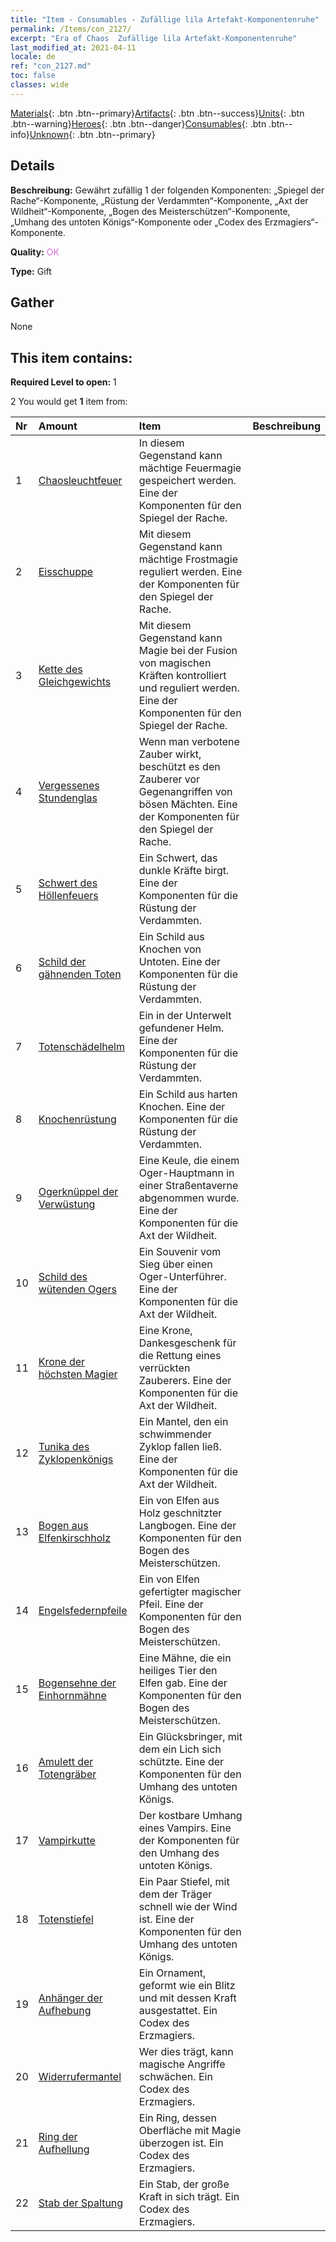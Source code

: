 ```yaml
---
title: "Item - Consumables - Zufällige lila Artefakt-Komponentenruhe"
permalink: /Items/con_2127/
excerpt: "Era of Chaos  Zufällige lila Artefakt-Komponentenruhe"
last_modified_at: 2021-04-11
locale: de
ref: "con_2127.md"
toc: false
classes: wide
---
```

 [Materials](/de/Items/){: .btn .btn--primary}[Artifacts](/de/Items/Artifacts/){: .btn .btn--success}[Units](/de/Items/Units/){: .btn .btn--warning}[Heroes](/de/Items/Heroes/){: .btn .btn--danger}[Consumables](/de/Items/Consumables/){: .btn .btn--info}[Unknown](/de/Items/Unknown/){: .btn .btn--primary}

## Details
 **Beschreibung:** Gewährt zufällig 1 der folgenden Komponenten: „Spiegel der Rache“-Komponente, „Rüstung der Verdammten“-Komponente, „Axt der Wildheit“-Komponente, „Bogen des Meisterschützen“-Komponente, „Umhang des untoten Königs“-Komponente oder „Codex des Erzmagiers“-Komponente.

 **Quality:** <span style="color: #DA70D6">OK</span>

 **Type:** Gift

## Gather

  None

## This item contains:

 **Required Level to open:** 1

 2 You would get **1** item  from:

  | Nr | Amount |     Item    | Beschreibung |
  |:---|:-------|:------------|:-----------:|
  | 1 | [Chaosleuchtfeuer](/de/Items/art_140/) | In diesem Gegenstand kann mächtige Feuermagie gespeichert werden. Eine der Komponenten für den Spiegel der Rache. | 
  | 2 | [Eisschuppe](/de/Items/art_141/) | Mit diesem Gegenstand kann mächtige Frostmagie reguliert werden. Eine der Komponenten für den Spiegel der Rache. | 
  | 3 | [Kette des Gleichgewichts](/de/Items/art_142/) | Mit diesem Gegenstand kann Magie bei der Fusion von magischen Kräften kontrolliert und reguliert werden. Eine der Komponenten für den Spiegel der Rache. | 
  | 4 | [Vergessenes Stundenglas](/de/Items/art_143/) | Wenn man verbotene Zauber wirkt, beschützt es den Zauberer vor Gegenangriffen von bösen Mächten. Eine der Komponenten für den Spiegel der Rache. | 
  | 5 | [Schwert des Höllenfeuers](/de/Items/art_121/) | Ein Schwert, das dunkle Kräfte birgt. Eine der Komponenten für die Rüstung der Verdammten. | 
  | 6 | [Schild der gähnenden Toten](/de/Items/art_122/) | Ein Schild aus Knochen von Untoten. Eine der Komponenten für die Rüstung der Verdammten. | 
  | 7 | [Totenschädelhelm](/de/Items/art_123/) | Ein in der Unterwelt gefundener Helm. Eine der Komponenten für die Rüstung der Verdammten. | 
  | 8 | [Knochenrüstung](/de/Items/art_124/) | Ein Schild aus harten Knochen. Eine der Komponenten für die Rüstung der Verdammten. | 
  | 9 | [Ogerknüppel der Verwüstung](/de/Items/art_125/) | Eine Keule, die einem Oger-Hauptmann in einer Straßentaverne abgenommen wurde. Eine der Komponenten für die Axt der Wildheit. | 
  | 10 | [Schild des wütenden Ogers](/de/Items/art_126/) | Ein Souvenir vom Sieg über einen Oger-Unterführer. Eine der Komponenten für die Axt der Wildheit. | 
  | 11 | [Krone der höchsten Magier](/de/Items/art_127/) | Eine Krone, Dankesgeschenk für die Rettung eines verrückten Zauberers. Eine der Komponenten für die Axt der Wildheit. | 
  | 12 | [Tunika des Zyklopenkönigs](/de/Items/art_128/) | Ein Mantel, den ein schwimmender Zyklop fallen ließ. Eine der Komponenten für die Axt der Wildheit. | 
  | 13 | [Bogen aus Elfenkirschholz](/de/Items/art_103/) | Ein von Elfen aus Holz geschnitzter Langbogen. Eine der Komponenten für den Bogen des Meisterschützen. | 
  | 14 | [Engelsfedernpfeile](/de/Items/art_104/) | Ein von Elfen gefertigter magischer Pfeil. Eine der Komponenten für den Bogen des Meisterschützen. | 
  | 15 | [Bogensehne der Einhornmähne](/de/Items/art_105/) | Eine Mähne, die ein heiliges Tier den Elfen gab. Eine der Komponenten für den Bogen des Meisterschützen. | 
  | 16 | [Amulett der Totengräber](/de/Items/art_129/) | Ein Glücksbringer, mit dem ein Lich sich schützte. Eine der Komponenten für den Umhang des untoten Königs. | 
  | 17 | [Vampirkutte](/de/Items/art_130/) | Der kostbare Umhang eines Vampirs. Eine der Komponenten für den Umhang des untoten Königs. | 
  | 18 | [Totenstiefel](/de/Items/art_131/) | Ein Paar Stiefel, mit dem der Träger schnell wie der Wind ist. Eine der Komponenten für den Umhang des untoten Königs. | 
  | 19 | [Anhänger der Aufhebung](/de/Items/art_136/) | Ein Ornament, geformt wie ein Blitz und mit dessen Kraft ausgestattet. Ein Codex des Erzmagiers. | 
  | 20 | [Widerrufermantel](/de/Items/art_137/) | Wer dies trägt, kann magische Angriffe schwächen. Ein Codex des Erzmagiers. | 
  | 21 | [Ring der Aufhellung](/de/Items/art_138/) | Ein Ring, dessen Oberfläche mit Magie überzogen ist. Ein Codex des Erzmagiers. | 
  | 22 | [Stab der Spaltung](/de/Items/art_139/) | Ein Stab, der große Kraft in sich trägt. Ein Codex des Erzmagiers. | 
